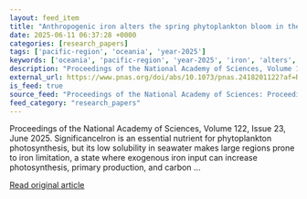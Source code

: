 ```yaml
---
layout: feed_item
title: "Anthropogenic iron alters the spring phytoplankton bloom in the North Pacific transition zone"
date: 2025-06-11 06:37:28 +0000
categories: [research_papers]
tags: ['pacific-region', 'oceania', 'year-2025']
keywords: ['oceania', 'pacific-region', 'year-2025', 'iron', 'alters', 'anthropogenic']
description: "Proceedings of the National Academy of Sciences, Volume 122, Issue 23, June 2025"
external_url: https://www.pnas.org/doi/abs/10.1073/pnas.2418201122?af=R
is_feed: true
source_feed: "Proceedings of the National Academy of Sciences: Proceedings of the National Academy of Sciences: Table of Contents"
feed_category: "research_papers"
---
```


Proceedings of the National Academy of Sciences, Volume 122, Issue 23, June 2025. SignificanceIron is an essential nutrient for phytoplankton photosynthesis, but its low solubility in seawater makes large regions prone to iron limitation, a state where exogenous iron input can increase photosynthesis, primary production, and carbon ...

[Read original article](https://www.pnas.org/doi/abs/10.1073/pnas.2418201122?af=R)
